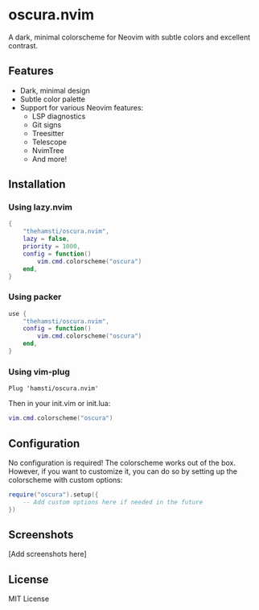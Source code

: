 # oscura.nvim

A dark, minimal colorscheme for Neovim with subtle colors and excellent contrast.

## Features

- Dark, minimal design
- Subtle color palette
- Support for various Neovim features:
  - LSP diagnostics
  - Git signs
  - Treesitter
  - Telescope
  - NvimTree
  - And more!

## Installation

### Using lazy.nvim

```lua
{
    "thehamsti/oscura.nvim",
    lazy = false,
    priority = 1000,
    config = function()
        vim.cmd.colorscheme("oscura")
    end,
}
```

### Using packer

```lua
use {
    "thehamsti/oscura.nvim",
    config = function()
        vim.cmd.colorscheme("oscura")
    end,
}
```

### Using vim-plug

```vim
Plug 'hamsti/oscura.nvim'
```

Then in your init.vim or init.lua:
```lua
vim.cmd.colorscheme("oscura")
```

## Configuration

No configuration is required! The colorscheme works out of the box. However, if you want to customize it, you can do so by setting up the colorscheme with custom options:

```lua
require("oscura").setup({
    -- Add custom options here if needed in the future
})
```

## Screenshots

[Add screenshots here]

## License

MIT License 